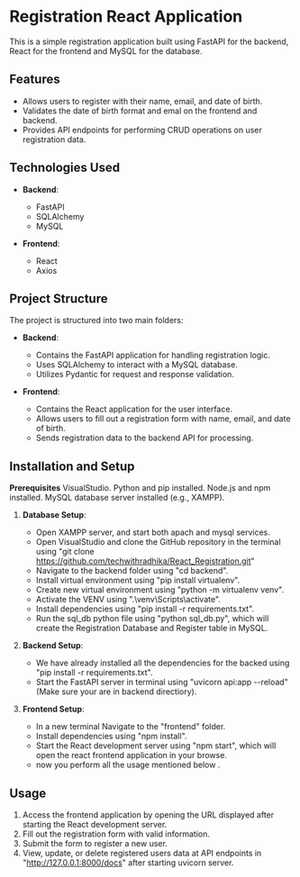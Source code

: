 # Registration React Application

This is a simple registration application built using FastAPI for the backend, React for the frontend and MySQL for the database.

## Features

- Allows users to register with their name, email, and date of birth.
- Validates the date of birth format and emal on the frontend and backend.
- Provides API endpoints for performing CRUD operations on user registration data.

## Technologies Used

- **Backend**:
  - FastAPI
  - SQLAlchemy
  - MySQL

- **Frontend**:
  - React
  - Axios
 
## Project Structure

The project is structured into two main folders:

- **Backend**:
  - Contains the FastAPI application for handling registration logic.
  - Uses SQLAlchemy to interact with a MySQL database.
  - Utilizes Pydantic for request and response validation.

- **Frontend**:
  - Contains the React application for the user interface.
  - Allows users to fill out a registration form with name, email, and date of birth.
  - Sends registration data to the backend API for processing.

## Installation and Setup

**Prerequisites**
VisualStudio.
Python and pip installed.
Node.js and npm installed.
MySQL database server installed (e.g., XAMPP).

1. **Database Setup**:
   - Open XAMPP server, and start both apach and mysql services.
   - Open VisualStudio and clone the GitHub repository in the terminal using "git clone https://github.com/techwithradhika/React_Registration.git"
   - Navigate to the backend folder using "cd backend".
   - Install virtual environment using "pip install virtualenv".
   - Create new virtual environment using "python -m virtualenv venv".
   - Activate the VENV using ".\venv\Scripts\activate".
   - Install dependencies using "pip install -r requirements.txt".
   - Run the sql_db python file using "python sql_db.py", which will create the Registration Database and Register table in MySQL.

2. **Backend Setup**:
   - We have already installed all the dependencies for the backed using "pip install -r requirements.txt".
   - Start the FastAPI server in terminal using "uvicorn api:app --reload" (Make sure your are in backend directiory).

3. **Frontend Setup**:
   - In a new terminal Navigate to the "frontend" folder.
   - Install dependencies using "npm install".
   - Start the React development server using "npm start", which will open the react frontend application in your browse.
   - now you perform all the usage mentioned below .

## Usage

1. Access the frontend application by opening the URL displayed after starting the React development server.
2. Fill out the registration form with valid information.
3. Submit the form to register a new user.
4. View, update, or delete registered users data at API endpoints in "http://127.0.0.1:8000/docs" after starting uvicorn server.
